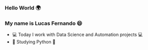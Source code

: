 ### Hello World 🌍
### My name is Lucas Fernando 😄 

- 💻 Today I work with Data Science and Automation projects 💻
- 🐍 Studying Python 🐍
